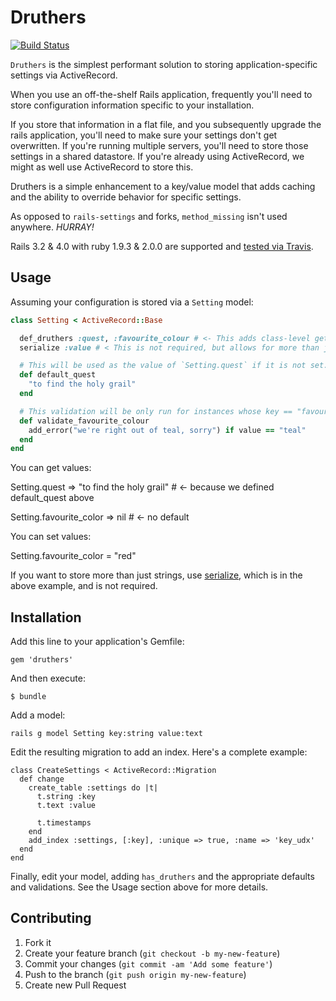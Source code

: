 # Druthers

[![Build Status](https://api.travis-ci.org/mceachen/druthers.png?branch=master)](https://travis-ci.org/mceachen/druthers)

```Druthers``` is the simplest performant solution to storing application-specific settings via
ActiveRecord.

When you use an off-the-shelf Rails application, frequently you'll need to store
configuration information specific to your installation.

If you store that information in a flat file, and you subsequently upgrade the rails application,
you'll need to make sure your settings don't get overwritten. If you're running multiple servers,
you'll need to store those settings in a shared datastore. If you're already using ActiveRecord,
we might as well use ActiveRecord to store this.

Druthers is a simple enhancement to a key/value model that adds caching and the ability to override
behavior for specific settings.

As opposed to ```rails-settings``` and forks, ```method_missing``` isn't used anywhere. *HURRAY!*

Rails 3.2 & 4.0 with ruby 1.9.3 & 2.0.0 are supported and
[tested via Travis](https://travis-ci.org/mceachen/druthers).

## Usage

Assuming your configuration is stored via a ```Setting``` model:

```ruby
class Setting < ActiveRecord::Base

  def_druthers :quest, :favourite_colour # <- This adds class-level getter/setters for your settings.
  serialize :value # < This is not required, but allows for more than just string values.

  # This will be used as the value of `Setting.quest` if it is not set.
  def default_quest
    "to find the holy grail"
  end

  # This validation will be only run for instances whose key == "favourite_color":
  def validate_favourite_colour
    add_error("we're right out of teal, sorry") if value == "teal"
  end
end
```

You can get values:

   Setting.quest
   => "to find the holy grail" # <- because we defined default_quest above

   Setting.favourite_color
   => nil # <- no default

You can set values:

   Setting.favourite_color = "red"

If you want to store more than just strings, use
[serialize](http://apidock.com/rails/ActiveRecord/AttributeMethods/Serialization/ClassMethods/serialize),
which is in the above example, and is not required.

## Installation

Add this line to your application's Gemfile:

    gem 'druthers'

And then execute:

    $ bundle

Add a model:

    rails g model Setting key:string value:text

Edit the resulting migration to add an index. Here's a complete example:

```
class CreateSettings < ActiveRecord::Migration
  def change
    create_table :settings do |t|
      t.string :key
      t.text :value

      t.timestamps
    end
    add_index :settings, [:key], :unique => true, :name => 'key_udx'
  end
end
```

Finally, edit your model, adding ```has_druthers``` and the appropriate defaults and validations.
See the Usage section above for more details.


## Contributing

1. Fork it
2. Create your feature branch (`git checkout -b my-new-feature`)
3. Commit your changes (`git commit -am 'Add some feature'`)
4. Push to the branch (`git push origin my-new-feature`)
5. Create new Pull Request
